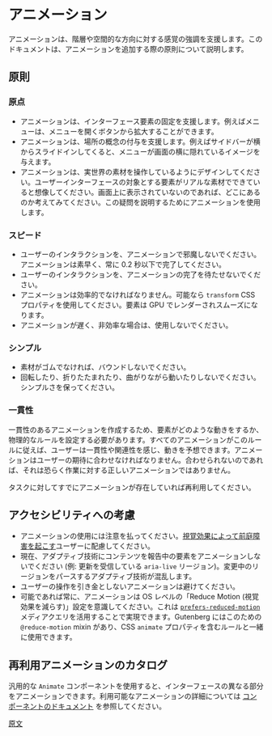 <!--
# Animation
 -->
# アニメーション
<!--
Animation can help reinforce a sense of hierarchy and spatial orientation. This document goes into principles you should follow when you add animation.
 -->
アニメーションは、階層や空間的な方向に対する感覚の強調を支援します。このドキュメントは、アニメーションを追加する際の原則について説明します。
<!--
## Principles
 -->
## 原則

<!--
### Point of Origin
 -->
### 原点

<!--
-   Animation can help anchor an interface element. For example a menu can scale up from the button that opened it.
-   Animation can help give a sense of place; for example a sidebar can animate in from the side, implying it was always hidden off-screen.
-   Design your animations as if you're working with real-world materials. Imagine your user interface elements are made of real materials — when not on screen, where are they? Use animation to help express that.
 -->
- アニメーションは、インターフェース要素の固定を支援します。例えばメニューは、メニューを開くボタンから拡大することができます。
- アニメーションは、場所の概念の付与を支援します。例えばサイドバーが横からスライドインしてくると、メニューが画面の横に隠れているイメージを与えます。
- アニメーションは、実世界の素材を操作しているようにデザインしてください。ユーザーインターフェースの対象とする要素がリアルな素材でできていると想像してください。画面上に表示されていないのであれば、どこにあるのか考えてみてください。この疑問を説明するためにアニメーションを使用します。

<!--
### Speed
 -->
### スピード

<!--
-   Animations should never block a user interaction. They should be fast, almost always complete in less than 0.2 seconds.
-   A user should not have to wait for an animation to finish before they can interact.
-   Animations should be performant. Use `transform` CSS properties when you can, these render elements on the GPU, making them smooth.
-   If an animation can't be made fast & performant, leave it out.
 -->
- ユーザーのインタラクションを、アニメーションで邪魔しないでください。アニメーションは素早く、常に 0.2 秒以下で完了してください。
- ユーザーのインタラクションを、アニメーションの完了を待たせないでください。
- アニメーションは効率的でなければなりません。可能なら `transform` CSS プロパティを使用してください。要素は GPU でレンダーされスムーズになります。
- アニメーションが遅く、非効率な場合は、使用しないでください。

<!--
### Simple
 -->
### シンプル

<!--
-   Don't bounce if the material isn't made of rubber.
-   Don't rotate, fold, or animate on a curved path. Keep it simple.
 -->
- 素材がゴムでなければ、バウンドしないでください。
- 回転したり、折りたたまれたり、曲がりながら動いたりしないでください。シンプルさを保ってください。

<!--
### Consistency
 -->
### 一貫性

<!--
In creating consistent animations, we have to establish physical rules for how elements behave when animated. When all animations follow these rules, they feel consistent, related, and predictable. An animation should match user expectations, if it doesn't, it's probably not the right animation for the job.

Reuse animations if one already exists for your task.
 -->
一貫性のあるアニメーションを作成するため、要素がどのような動きをするか、物理的なルールを設定する必要があります。すべてのアニメーションがこのルールに従えば、ユーザーは一貫性や関連性を感じ、動きを予想できます。アニメーションはユーザーの期待に合わせなければなりません。合わせられないのであれば、それは恐らく作業に対する正しいアニメーションではありません。

タスクに対してすでにアニメーションが存在していれば再利用してください。

<!--
## Accessibility Considerations
 -->
## アクセシビリティへの考慮

<!--
-   Animations should be subtle. Be cognizant of users with [vestibular disorders triggered by motion](https://www.ncbi.nlm.nih.gov/pubmed/29017000).
-   Don't animate elements that are currently reporting content to adaptive technology (e.g., an `aria-live` region that's receiving updates). This can cause confusion wherein the technology tries to parse a region that's actively changing.
-   Avoid animations that aren't directly triggered by user behaviors.
-   Whenever possible, ensure that animations respect the OS-level "Reduce Motion" settings. This can be done by utilizing the [`prefers-reduced-motion`](https://developer.mozilla.org/en-US/docs/Web/CSS/@media/prefers-reduced-motion) media query. Gutenberg includes a `@reduce-motion` mixin for this, to be used alongside rules that include a CSS `animate` property.
 -->
- アニメーションの使用には注意を払ってください。[視覚効果によって前庭障害を起こす](https://www.ncbi.nlm.nih.gov/pubmed/29017000)ユーザーに配慮してください。
- 現在、アダプティブ技術にコンテンツを報告中の要素をアニメーションしないでください (例: 更新を受信している `aria-live` リージョン)。変更中のリージョンをパースするアダプティブ技術が混乱します。
- ユーザーの操作を引き金としないアニメーションは避けてください。
- 可能であれば常に、アニメーションは OS レベルの「Reduce Motion (視覚効果を減らす)」設定を意識してください。これは [`prefers-reduced-motion`](https://developer.mozilla.org/en-US/docs/Web/CSS/@media/prefers-reduced-motion) メディアクエリを活用することで実現できます。Gutenberg にはこのための `@reduce-motion` mixin があり、CSS `animate` プロパティを含むルールと一緒に使用できます。

<!--
## Inventory of Reused Animations
 -->
## 再利用アニメーションのカタログ

<!--
The generic `Animate` component is used to animate different parts of the interface. See [the component documentation](/packages/components/src/animate/README.md) for more details about the available animations.
 -->
汎用的な `Animate` コンポーネントを使用すると、インターフェースの異なる部分をアニメーションできます。利用可能なアニメーションの詳細については [コンポーネントのドキュメント](https://developer.wordpress.org/block-editor/components/animate/) を参照してください。

[原文](https://github.com/WordPress/gutenberg/blob/trunk/docs/how-to-guides/designers/animation.md)
